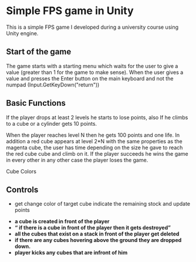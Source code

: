 # Simple FPS game in Unity 
This is a simple FPS game I developed during a university course using Unity engine.


## Start of the game
The game starts with a starting menu which waits for the user to give a value (greater than 1 for the game to make sense). When the user gives a value and presses the Enter button on the main keyboard and not the numpad (Input.GetKeyDown("return"))  

## Basic Functions
If the player drops at least 2 levels he starts to lose points, also
If he climbs to a cube or a cylinder gets 10 points. 

When the player reaches level N then he gets 100 points and one life. In addition 
a red cube appears at level 2*N with the same properties as the magenta cube, 
the user has time depending on the size he gave to reach the red cube 
cube and climb on it. If the player succeeds he wins the game in every other 
in any other case the player loses the game.

Cube Colors

## Controls
- <p>  get change color of target cube indicate the remaining stock and update points
- <b> a cube is created in front of the player
- <q> if there is a cube in front of the player then it gets destroyed
- <x> all the cubes that exist on a stack in front of the player get deleted
- <r> if there are any cubes hovering above the ground they are dropped down.
- <k> player kicks any cubes that are infront of him
